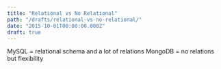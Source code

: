 ```yaml
---
title: "Relational vs No Relational"
path: "/drafts/relational-vs-no-relational/"
date: "2015-10-01T00:00:00.000Z"
draft: true
---
```


MySQL = relational schema and a lot of relations
MongoDB = no relations but flexibility
